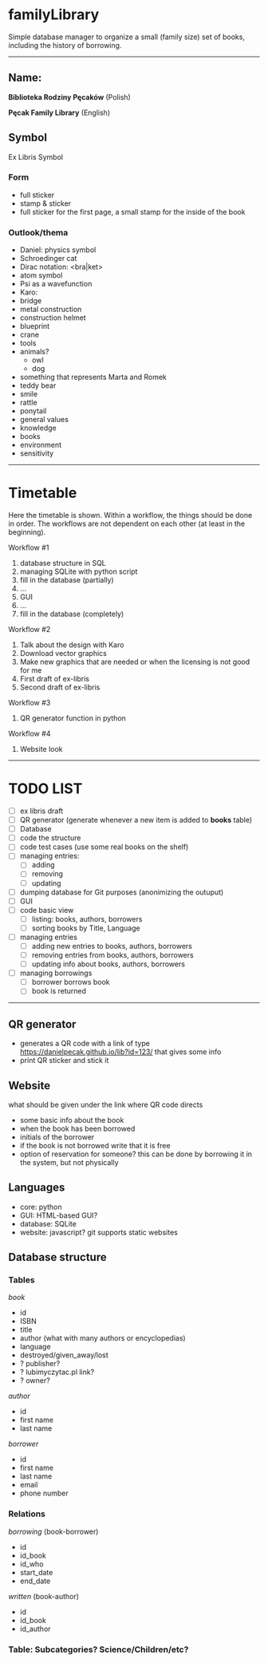 # familyLibrary
Simple database manager to organize a small (family size) set of books, including the history of borrowing.


---

## Name: 
**Biblioteka Rodziny Pęcaków** (Polish)

**Pęcak Family Library** (English)



## Symbol
Ex Libris Symbol
### Form
- full sticker
- stamp & sticker
- full sticker for the first page, a small stamp for the inside of the book

### Outlook/thema
- Daniel: physics symbol
 - Schroedinger cat
 - Dirac notation: <bra|ket>
 - atom symbol
 - Psi as a wavefunction
- Karo: 
 - bridge
 - metal construction
 - construction helmet
 - blueprint 
 - crane
 - tools
- animals?
  - owl
  - dog
- something that represents Marta and Romek
 - teddy bear
 - smile
 - rattle
 - ponytail
- general values
 - knowledge
 - books
 - environment
 - sensitivity

---

# Timetable
Here the timetable is shown. Within a workflow, the things should be done in order. The workflows are not dependent on each other (at least in the beginning).

Workflow #1
1. database structure in SQL
2. managing SQLite with python script 
3. fill in the database (partially)
4. ...
5. GUI
6. ...
7. fill in the database (completely)

Workflow #2
1. Talk about the design with Karo
2. Download vector graphics 
3. Make new graphics that are needed or when the licensing is not good for me
4. First draft of ex-libris
5. Second draft of ex-libris 

Workflow #3
1. QR generator function in python

Workflow #4
1. Website look

 ---

# **TODO** LIST
- [ ] ex libris draft
- [ ] QR generator (generate whenever a new item is added to **books** table)
- [ ] Database
 - [ ] code the structure
 - [ ] code test cases (use some real books on the shelf)
 - [ ] managing entries:
   - [ ] adding
   - [ ] removing
   - [ ] updating
 - [ ] dumping database for Git purposes (anonimizing the outuput)
- [ ] GUI
 - [ ] code basic view
   - [ ] listing: books, authors, borrowers
   - [ ] sorting books by Title, Language
 - [ ] managing entries
   - [ ] adding new entries to books, authors, borrowers 
   - [ ] removing entries from books, authors, borrowers
   - [ ] updating info about books, authors, borrowers
 - [ ] managing borrowings
   - [ ] borrower borrows book
   - [ ] book is returned
  
---

## QR generator
- generates a QR code with a link of type
  https://danielpecak.github.io/lib?id=123/ that gives some info
- print QR sticker and stick it 


## Website
what should be given under the link where QR code directs
- some basic info about the book
- when the book has been borrowed
- initials of the borrower 
- if the book is not borrowed write that it is free
- option of reservation for someone? this can be done by borrowing it in the system, but not physically

## Languages
- core: python
- GUI: HTML-based GUI?
- database: SQLite
- website: javascript? git supports static websites



## Database structure

### Tables
*book* 
- id
- ISBN
- title
- author (what with many authors or encyclopedias)
- language
- destroyed/given_away/lost
- ? publisher?
- ? lubimyczytac.pl link?
- ? owner?

*author*
- id
- first name
- last name


*borrower*
- id
- first name
- last name
- email
- phone number


### Relations 
*borrowing* (book-borrower)
- id
- id_book
- id_who
- start_date
- end_date

*written* (book-author)
- id
- id_book
- id_author



### Table: Subcategories? Science/Children/etc?


